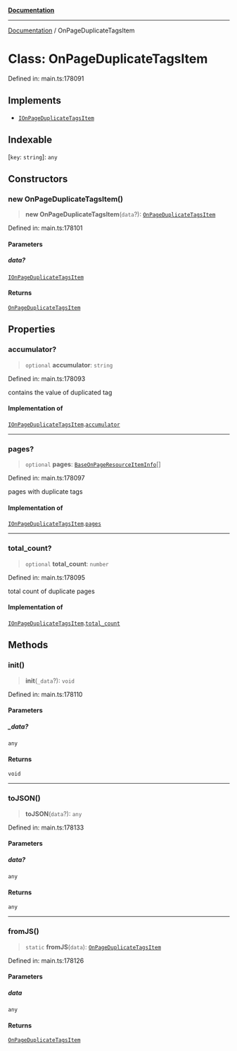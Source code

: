 [**Documentation**](../README.md)

***

[Documentation](../README.md) / OnPageDuplicateTagsItem

# Class: OnPageDuplicateTagsItem

Defined in: main.ts:178091

## Implements

- [`IOnPageDuplicateTagsItem`](../interfaces/IOnPageDuplicateTagsItem.md)

## Indexable

\[`key`: `string`\]: `any`

## Constructors

### new OnPageDuplicateTagsItem()

> **new OnPageDuplicateTagsItem**(`data`?): [`OnPageDuplicateTagsItem`](OnPageDuplicateTagsItem.md)

Defined in: main.ts:178101

#### Parameters

##### data?

[`IOnPageDuplicateTagsItem`](../interfaces/IOnPageDuplicateTagsItem.md)

#### Returns

[`OnPageDuplicateTagsItem`](OnPageDuplicateTagsItem.md)

## Properties

### accumulator?

> `optional` **accumulator**: `string`

Defined in: main.ts:178093

contains the value of duplicated tag

#### Implementation of

[`IOnPageDuplicateTagsItem`](../interfaces/IOnPageDuplicateTagsItem.md).[`accumulator`](../interfaces/IOnPageDuplicateTagsItem.md#accumulator)

***

### pages?

> `optional` **pages**: [`BaseOnPageResourceItemInfo`](BaseOnPageResourceItemInfo.md)[]

Defined in: main.ts:178097

pages with duplicate tags

#### Implementation of

[`IOnPageDuplicateTagsItem`](../interfaces/IOnPageDuplicateTagsItem.md).[`pages`](../interfaces/IOnPageDuplicateTagsItem.md#pages)

***

### total\_count?

> `optional` **total\_count**: `number`

Defined in: main.ts:178095

total count of duplicate pages

#### Implementation of

[`IOnPageDuplicateTagsItem`](../interfaces/IOnPageDuplicateTagsItem.md).[`total_count`](../interfaces/IOnPageDuplicateTagsItem.md#total_count)

## Methods

### init()

> **init**(`_data`?): `void`

Defined in: main.ts:178110

#### Parameters

##### \_data?

`any`

#### Returns

`void`

***

### toJSON()

> **toJSON**(`data`?): `any`

Defined in: main.ts:178133

#### Parameters

##### data?

`any`

#### Returns

`any`

***

### fromJS()

> `static` **fromJS**(`data`): [`OnPageDuplicateTagsItem`](OnPageDuplicateTagsItem.md)

Defined in: main.ts:178126

#### Parameters

##### data

`any`

#### Returns

[`OnPageDuplicateTagsItem`](OnPageDuplicateTagsItem.md)
